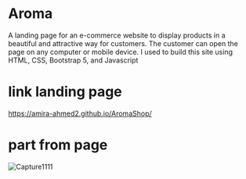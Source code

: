 # Aroma
A landing page for an e-commerce website to display products in a beautiful and attractive way for customers. The customer can open the page on any computer or mobile device.
   I used to build this site using HTML, CSS, Bootstrap 5, and Javascript


# link landing page

https://amira-ahmed2.github.io/AromaShop/


# part from page 

![Capture1111](https://github.com/amira-ahmed2/AromaShop/assets/106966309/1911636f-0852-4e95-9a84-a936967f4464)


